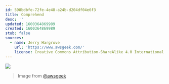 ```yaml
---
id: 598bdbfe-72fe-4e48-a24b-d204df04e6f3
title: Comprehend
desc: ''
updated: 1600364869989
created: 1600364869989
stub: false
sources:
  - name: Jerry Hargrove
    url: 'https://www.awsgeek.com/'
    license: Creative Commons Attribution-ShareAlike 4.0 International License
---
```

![](/assets/images/Amazon-Comprehend_en.jpg)
> Image from [@awsgeek](https://www.awsgeek.com/Amazon-Comprehend/)
